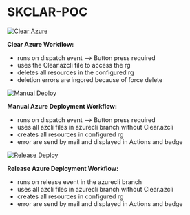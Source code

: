 # SKCLAR-POC

[![Clear Azure](https://github.com/stefanjb-it/SKCLAR-POC/actions/workflows/clear_manual_azurecli.yml/badge.svg?branch=main)](https://github.com/stefanjb-it/SKCLAR-POC/actions/workflows/clear_manual_azurecli.yml)

**Clear Azure Workflow:**
- runs on dispatch event --> Button press required
- uses the Clear.azcli file to access the rg
- deletes all resources in the configured rg
- deletion errors are ingored because of force delete

[![Manual Deploy](https://github.com/stefanjb-it/SKCLAR-POC/actions/workflows/deploy_manual_azurecli.yml/badge.svg)](https://github.com/stefanjb-it/SKCLAR-POC/actions/workflows/deploy_manual_azurecli.yml)

**Manual Azure Deployment Workflow:**
- runs on dispatch event --> Button press required
- uses all azcli files in azurecli branch without Clear.azcli
- creates all resources in configured rg
- error are send by mail and displayed in Actions and badge

[![Release Deploy](https://github.com/stefanjb-it/SKCLAR-POC/actions/workflows/deploy_release_azurecli.yml/badge.svg)](https://github.com/stefanjb-it/SKCLAR-POC/actions/workflows/deploy_release_azurecli.yml)

**Release Azure Deployment Workflow:**
- runs on release event in the azurecli branch
- uses all azcli files in azurecli branch without Clear.azcli
- creates all resources in configured rg
- error are send by mail and displayed in Actions and badge
